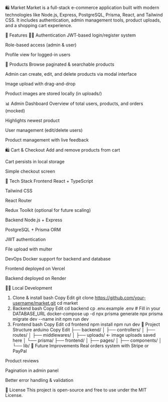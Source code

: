 🛍️ Market
Market is a full-stack e-commerce application built with modern technologies like Node.js, Express, PostgreSQL, Prisma, React, and Tailwind CSS. It includes authentication, admin management tools, product uploads, and a shopping cart experience.

🚀 Features
🧑‍💼 Authentication
JWT-based login/register system

Role-based access (admin & user)

Profile view for logged-in users

🛒 Products
Browse paginated & searchable products

Admin can create, edit, and delete products via modal interface

Image upload with drag-and-drop

Product images are stored locally (in uploads/)

📊 Admin Dashboard
Overview of total users, products, and orders (mocked)

Highlights newest product

User management (edit/delete users)

Product management with live feedback

🛍️ Cart & Checkout
Add and remove products from cart

Cart persists in local storage

Simple checkout screen

🧰 Tech Stack
Frontend
React + TypeScript

Tailwind CSS

React Router

Redux Toolkit (optional for future scaling)

Backend
Node.js + Express

PostgreSQL + Prisma ORM

JWT authentication

File upload with multer

DevOps
Docker support for backend and database

Frontend deployed on Vercel

Backend deployed on Render

🧑‍💻 Local Development
1. Clone & install
bash
Copy
Edit
git clone https://github.com/your-username/market.git
cd market
2. Backend
bash
Copy
Edit
cd backend
cp .env.example .env # Fill in your DATABASE_URL
docker-compose up -d
npx prisma generate
npx prisma migrate dev --name init
npm run dev
3. Frontend
bash
Copy
Edit
cd frontend
npm install
npm run dev
📁 Project Structure
arduino
Copy
Edit
├── backend/
│   ├── controllers/
│   ├── routes/
│   ├── middlewares/
│   ├── uploads/ ← image uploads saved here
│   └── prisma/
├── frontend/
│   ├── pages/
│   ├── components/
│   └── lib/
🧪 Future Improvements
Real orders system with Stripe or PayPal

Product reviews

Pagination in admin panel

Better error handling & validation

📜 License
This project is open-source and free to use under the MIT License.
